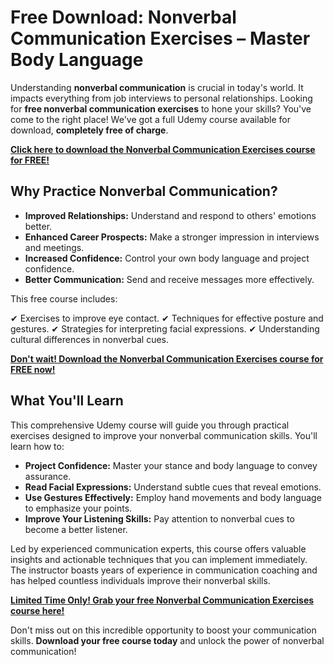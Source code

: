 # Free Download: Nonverbal Communication Exercises – Master Body Language

Understanding **nonverbal communication** is crucial in today's world. It impacts everything from job interviews to personal relationships. Looking for **free nonverbal communication exercises** to hone your skills? You've come to the right place! We've got a full Udemy course available for download, **completely free of charge**.

[**Click here to download the Nonverbal Communication Exercises course for FREE!**](https://udemywork.com/nonverbale-kommunikation-ubungen)

## Why Practice Nonverbal Communication?

*   **Improved Relationships:** Understand and respond to others' emotions better.
*   **Enhanced Career Prospects:** Make a stronger impression in interviews and meetings.
*   **Increased Confidence:** Control your own body language and project confidence.
*   **Better Communication:** Send and receive messages more effectively.

This free course includes:

✔ Exercises to improve eye contact.
✔ Techniques for effective posture and gestures.
✔ Strategies for interpreting facial expressions.
✔ Understanding cultural differences in nonverbal cues.

[**Don't wait! Download the Nonverbal Communication Exercises course for FREE now!**](https://udemywork.com/nonverbale-kommunikation-ubungen)

## What You'll Learn

This comprehensive Udemy course will guide you through practical exercises designed to improve your nonverbal communication skills. You'll learn how to:

*   **Project Confidence:** Master your stance and body language to convey assurance.
*   **Read Facial Expressions:** Understand subtle cues that reveal emotions.
*   **Use Gestures Effectively:** Employ hand movements and body language to emphasize your points.
*   **Improve Your Listening Skills:** Pay attention to nonverbal cues to become a better listener.

Led by experienced communication experts, this course offers valuable insights and actionable techniques that you can implement immediately. The instructor boasts years of experience in communication coaching and has helped countless individuals improve their nonverbal skills.

[**Limited Time Only! Grab your free Nonverbal Communication Exercises course here!**](https://udemywork.com/nonverbale-kommunikation-ubungen)

Don't miss out on this incredible opportunity to boost your communication skills. **Download your free course today** and unlock the power of nonverbal communication!
